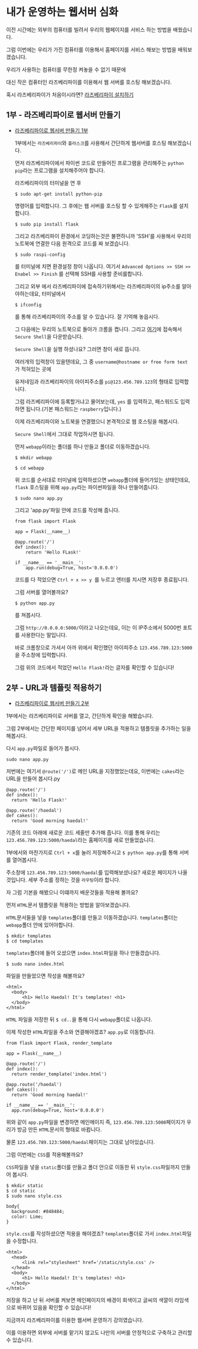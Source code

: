 # 내가 운영하는 웹서버 심화

이전 시간에는 외부의 컴퓨터를 빌려서 우리의 웹페이지를 서비스 하는 방법을 배웠습니다.

그럼 이번에는 우리가 가진 컴퓨터를 이용해서 홈페이지를 서비스 해보는 방법을 배워보겠습니다.

우리가 사용하는 컴퓨터를 무한정 켜놓을 수 없기 때문에

대신 작은 컴퓨터인 라즈베리파이를 이용해서 웹 서버를 호스팅 해보겠습니다.

혹시 라즈베리파이가 처음이시라면? [라즈베리파이 설치하기]()



## 1부 - 라즈베리파이로 웹서버 만들기
  - [라즈베리파이로 웹서버 만들기 1부](https://youtu.be/RPqSbdce5EM)

    1부에서는 `라즈베리파이`와 `플라스크`를 사용해서 간단하게 웹서버를 호스팅 해보겠습니다.

    먼저 라즈베리파이에서 파이썬 코드로 만들어진 프로그램을 관리해주는 `python pip`라는 프로그램을 설치해주어야 합니다.

    라즈베리파이의 터미널을 연 후

    ```
    $ sudo apt-get install python-pip
    ```
    명령어를 입력합니다. 그 후에는 웹 서버를 호스팅 할 수 있게해주는 `Flask`를 설치 합니다.
    ```
    $ sudo pip install flask
    ```
    그리고 라즈베리파이 환경에서 코딩하는것은 불편하니까 'SSH'를 사용해서 우리의 노트북에 연결한 다음 원격으로 코드를 짜 보겠습니다.
    ```
    $ sudo raspi-config
    ```
    를 터미널에 치면 환경설정 창이 나옵니다. 여기서 `Advanced Options >> SSH >> Enabel >> Finish` 를 선택해 SSH를 사용할 준비를합니다.

    그리고 외부 에서 라즈베리파이에 접속하기위해서는 라즈베리파이의 ip주소를 알아야하는데요, 터미널에서
    ```
    $ ifconfig
    ```
    를 통해 라즈베리파이의 주소를 알 수 있습니다. 잘 기억해 놓읍시다.

    그 다음에는 우리의 노트북으로 돌아가 크롬을 켭니다. 그리고 [여기](goo.gl/qcqMD)에 접속해서 `Secure Shell`을 다운받습니다.

    `Secure Shell`을 실행 하셨나요? 그러면 창이 새로 뜹니다.

    여러개의 입력창이 있을텐데요, 그 중 `username@hostname or free form text`가 적혀있는 곳에

    유저네임과 라즈베리파이의 아이피주소를 `pi@123.456.789.123`의 형태로 입력합니다.

    그럼 라즈베리파이에 등록할거냐고 물어보는데, `yes` 를 입력하고, 패스워드도 입력하면 됩니다.(기본 패스워드는 `raspberry`입니다.)

    이제 라즈베리파이와 노트북을 연결했으니 본격적으로 웹 호스팅을 해봅시다.

    `Secure Shell`에서 그대로 작업하시면 됩니다.

    먼저 `webapp`이라는 폴더를 하나 만들고 폴더로 이동하겠습니다.
    ```
    $ mkdir webapp
    ```
    ```
    $ cd webapp
    ```
    위 코드를 순서대로 터미널에 입력하셨으면 `webapp`폴더에 들어가있는 상태인데요, `flask` 호스팅을 위해 `app.py`라는 파이썬파일을 하나 만들어줍니다.
    ```
    $ sudo nano app.py
    ```
    그리고 'app.py'파일 안에 코드를 작성해 줍니다.
    ```
    from flask import Flask

    app = Flask(__name__)

    @app.route('/')
    def index():
        return 'Hello FLask!'

    if __name__ == '__main__':
        app.run(debug=True, host='0.0.0.0')
    ```
    코드를 다 적었으면 `Ctrl + x >> y `를 누르고 엔터를 치시면 저장후 종료됩니다.

    그럼 서버를 열어볼까요?
    ```
    $ python app.py
    ```
    를 쳐봅시다.

    그럼 `http://0.0.0.0:5000/`이라고 나오는데요, 이는 이 IP주소에서 5000번 포트를 사용한다는 말입니다.

    바로 크롬창으로 가셔서 아까 위에서 확인했던 아이피주소 `123.456.789.123:5000`을 주소창에 입력합니다.

    그럼 위의 코드에서 적었던 `Hello Flask!`라는 글자를 확인할 수 있습니다!




## 2부 - URL과 템플릿 적용하기
  - [라즈베리파이로 웹서버 만들기 2부](https://youtu.be/gwkPx9cdNuU)

  1부에서는 라즈베리파이로 서버를 열고, 간단하게 확인을 해봤습니다.

  그럼 2부에서는 간단한 페이지를 넘어서 세부 URL을 적용하고 템플릿을 추가하는 일을 해봅시다.

  다시 `app.py`파일로 들어가 봅시다.
  ```
  sudo nano app.py
  ```
  저번에는 여기서 `@route('/')`로 메인 URL을 지정했었는데요, 이번에는 `cakes`라는 URL을 만들어 봅시다.py
  ```
  @app.route('/')
  def index():
    return 'Hello Flask!'

  @app.route('/haedal')
  def cakes():
    return 'Good morning haedal!'
  ```
  기존의 코드 아래에 새로운 코드 세줄만 추가해 줍니다. 이를 통해 우리는 `123.456.789.123:5000/haedal`라는 홈페이지를 새로 만들었습니다.

  1부에서와 마찬가지로 `Ctrl + x`를 눌러 저장해주시고 `$ python app.py`를 통해 서버를 열어봅시다.

  주소창에 `123.456.789.123:5000/haedal`를 입력해보셨나요? 새로운 페이지가 나올 것입니다. 세부 주소를 정하는 것을 `라우팅`이라 합니다.

  자 그럼 기본을 해봤으니 이떄까지 배운것들을 적용해 볼까요?

  먼저 `HTML`문서 템플릿을 적용하는 방법을 알아보겠습니다.

  `HTML`문서들을 넣을 `templates`폴더를 만들고 이동하겠습니다. `templates`폴더는 `webapp`폴더 안에 있어야합니다.
  ```
  $ mkdir templates
  $ cd templates
  ```
  `templates`폴더에 들어 오셨으면 `index.html`파일을 하나 만들겠습니다.
  ```
  $ sudo nano index.html
  ```
  파일을 만들었으면 작성을 해볼까요?
  ```
  <html>
    <body>
        <h1> Hello Haedal! It's templates! <h1>
    </body>
  </html>
  ```
  `HTML` 파일을 저장한 뒤 ` $ cd.. `을 통해 다시 `webapp`폴더로 나옵니다.

  이제 작성한 `HTML`파일을 주소와 연결해야겠죠?  `app.py`로 이동합니다.
  ```
  from flask import Flask, render_template

  app = Flask(__name__)

  @app.route('/')
  def index():
    return render_template('index.html')

  @app.route('/haedal')
  def cakes():
    return 'Good morning haedal!'

  if __name__ == '__main__':
    app.run(debug=True, host='0.0.0.0')
  ```
  위와 같이 `app.py`파일을 변경하면 메인메이지 즉, `123.456.789.123:5000`페이지가 우리가 방금 만든 `HTML`문서의 형태로 바뀝니다.

  물론 `123.456.789.123:5000/haedal`페이지는 그대로 남아있습니다.

  그럼 이번에는 `CSS`를 적용해볼까요?

  `CSS`파일을 넣을 `static`폴더를 만들고 폴더 안으로 이동한 뒤 `style.css`파일까지 만들어 봅시다.
  ```
  $ mkdir static
  $ cd static
  $ sudo nano style.css
  ```
  ```
  body{
    background: #848484;
    color: Lime;
  }
  ```
  `style.css`를 작성하셨으면 적용을 해야겠죠? `templates`폴더로 가서 `index.html`파일을 수정합니다.
  ```
  <html>
    <head>
        <link rel="stylesheet" href='/static/style.css' />
    </head>
    <body>
        <h1> Hello Haedal! It's templates! <h1>
    </body>
  </html>
  ```
  저장을 하고 난 뒤 서버를 켜보면 메인페이지의 배경이 회색이고 글씨의 색깔이 라임색으로 바뀌어 있음을 확인할 수 있습니다!

  지금까지 라즈베리파이를 이용한 웹서버 운영하기 강의였습니다.

  이를 이용하면 외부에 서버를 맡기지 않고도 나만의 서버를 안정적으로 구축하고 관리할 수 있습니다.